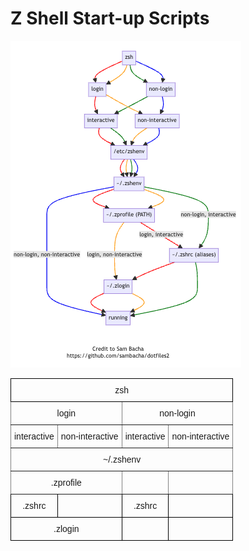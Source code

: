 # Z Shell Start-up Scripts

![image order](./docs/assets/zsh-startup-order.png)

<html>
<style type="text/css">
.tg  {border-collapse:collapse;border-spacing:0;}
.tg td{border-color:black;border-style:solid;border-width:1px;font-family:Arial, sans-serif;font-size:14px;
  overflow:hidden;padding:10px 5px;word-break:normal;}
.tg th{border-color:black;border-style:solid;border-width:1px;font-family:Arial, sans-serif;font-size:14px;
  font-weight:normal;overflow:hidden;padding:10px 5px;word-break:normal;}
.tg .tg-baqh{text-align:center;vertical-align:top}
.tg .tg-c3ow{border-color:inherit;text-align:center;vertical-align:top}
</style>
<table class="tg"><thead>
  <tr>
    <th class="tg-baqh" colspan="4">zsh</th>
  </tr></thead>
<tbody>
  <tr>
    <td class="tg-c3ow" colspan="2">login</td>
    <td class="tg-c3ow" colspan="2">non-login</td>
  </tr>
  <tr>
    <td class="tg-c3ow">interactive</td>
    <td class="tg-c3ow">non-interactive</td>
    <td class="tg-c3ow">interactive</td>
    <td class="tg-c3ow">non-interactive</td>
  </tr>
  <tr>
    <td class="tg-c3ow" colspan="4">~/.zshenv</td>
  </tr>
  <tr>
    <td class="tg-c3ow" colspan="2">.zprofile</td>
    <td class="tg-c3ow"></td>
    <td class="tg-c3ow"></td>
  </tr>
  <tr>
    <td class="tg-baqh">.zshrc</td>
    <td class="tg-baqh"></td>
    <td class="tg-baqh">.zshrc</td>
    <td class="tg-baqh"></td>
  </tr>
  <tr>
    <td class="tg-baqh" colspan="2">.zlogin</td>
    <td class="tg-baqh"></td>
    <td class="tg-baqh"></td>
  </tr>
</tbody>
</table>
</html>
